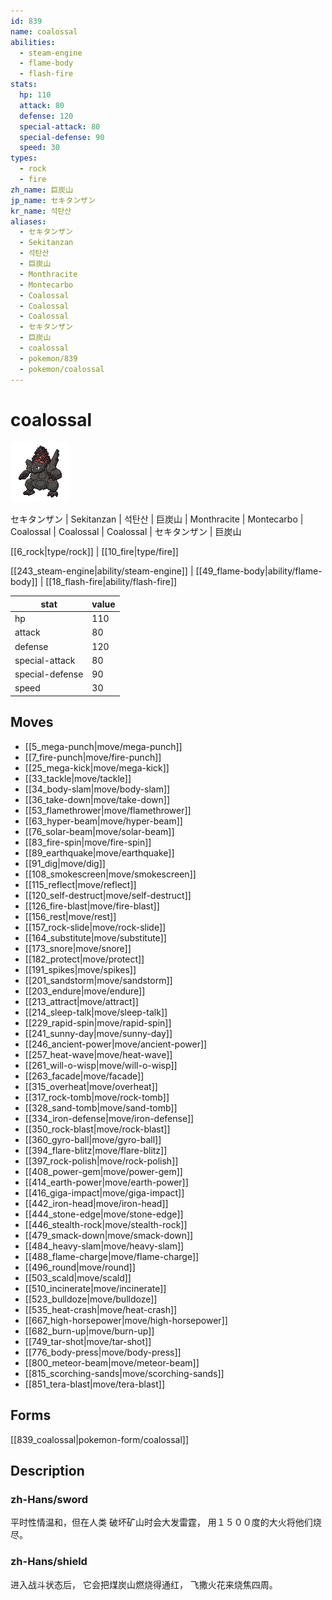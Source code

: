 ```yaml
---
id: 839
name: coalossal
abilities:
  - steam-engine
  - flame-body
  - flash-fire
stats:
  hp: 110
  attack: 80
  defense: 120
  special-attack: 80
  special-defense: 90
  speed: 30
types:
  - rock
  - fire
zh_name: 巨炭山
jp_name: セキタンザン
kr_name: 석탄산
aliases:
  - セキタンザン
  - Sekitanzan
  - 석탄산
  - 巨炭山
  - Monthracite
  - Montecarbo
  - Coalossal
  - Coalossal
  - Coalossal
  - セキタンザン
  - 巨炭山
  - coalossal
  - pokemon/839
  - pokemon/coalossal
---
```

# coalossal

![](https://raw.githubusercontent.com/PokeAPI/sprites/master/sprites/pokemon/839.png)

セキタンザン | Sekitanzan | 석탄산 | 巨炭山 | Monthracite | Montecarbo | Coalossal | Coalossal | Coalossal | セキタンザン | 巨炭山

[[6_rock|type/rock]] | [[10_fire|type/fire]]

[[243_steam-engine|ability/steam-engine]] | [[49_flame-body|ability/flame-body]] | [[18_flash-fire|ability/flash-fire]]

|stat|value|
|---|---|
|hp|110|
|attack|80|
|defense|120|
|special-attack|80|
|special-defense|90|
|speed|30|


## Moves

- [[5_mega-punch|move/mega-punch]]
- [[7_fire-punch|move/fire-punch]]
- [[25_mega-kick|move/mega-kick]]
- [[33_tackle|move/tackle]]
- [[34_body-slam|move/body-slam]]
- [[36_take-down|move/take-down]]
- [[53_flamethrower|move/flamethrower]]
- [[63_hyper-beam|move/hyper-beam]]
- [[76_solar-beam|move/solar-beam]]
- [[83_fire-spin|move/fire-spin]]
- [[89_earthquake|move/earthquake]]
- [[91_dig|move/dig]]
- [[108_smokescreen|move/smokescreen]]
- [[115_reflect|move/reflect]]
- [[120_self-destruct|move/self-destruct]]
- [[126_fire-blast|move/fire-blast]]
- [[156_rest|move/rest]]
- [[157_rock-slide|move/rock-slide]]
- [[164_substitute|move/substitute]]
- [[173_snore|move/snore]]
- [[182_protect|move/protect]]
- [[191_spikes|move/spikes]]
- [[201_sandstorm|move/sandstorm]]
- [[203_endure|move/endure]]
- [[213_attract|move/attract]]
- [[214_sleep-talk|move/sleep-talk]]
- [[229_rapid-spin|move/rapid-spin]]
- [[241_sunny-day|move/sunny-day]]
- [[246_ancient-power|move/ancient-power]]
- [[257_heat-wave|move/heat-wave]]
- [[261_will-o-wisp|move/will-o-wisp]]
- [[263_facade|move/facade]]
- [[315_overheat|move/overheat]]
- [[317_rock-tomb|move/rock-tomb]]
- [[328_sand-tomb|move/sand-tomb]]
- [[334_iron-defense|move/iron-defense]]
- [[350_rock-blast|move/rock-blast]]
- [[360_gyro-ball|move/gyro-ball]]
- [[394_flare-blitz|move/flare-blitz]]
- [[397_rock-polish|move/rock-polish]]
- [[408_power-gem|move/power-gem]]
- [[414_earth-power|move/earth-power]]
- [[416_giga-impact|move/giga-impact]]
- [[442_iron-head|move/iron-head]]
- [[444_stone-edge|move/stone-edge]]
- [[446_stealth-rock|move/stealth-rock]]
- [[479_smack-down|move/smack-down]]
- [[484_heavy-slam|move/heavy-slam]]
- [[488_flame-charge|move/flame-charge]]
- [[496_round|move/round]]
- [[503_scald|move/scald]]
- [[510_incinerate|move/incinerate]]
- [[523_bulldoze|move/bulldoze]]
- [[535_heat-crash|move/heat-crash]]
- [[667_high-horsepower|move/high-horsepower]]
- [[682_burn-up|move/burn-up]]
- [[749_tar-shot|move/tar-shot]]
- [[776_body-press|move/body-press]]
- [[800_meteor-beam|move/meteor-beam]]
- [[815_scorching-sands|move/scorching-sands]]
- [[851_tera-blast|move/tera-blast]]

## Forms



[[839_coalossal|pokemon-form/coalossal]]

## Description

### zh-Hans/sword

平时性情温和，但在人类
破坏矿山时会大发雷霆，
用１５００度的大火将他们烧尽。

### zh-Hans/shield

进入战斗状态后，
它会把煤炭山燃烧得通红，
飞撒火花来烧焦四周。

